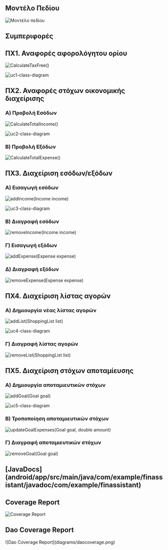 <h2>Μοντέλο Πεδίου</h2>

![Μοντέλο πεδίου](diagrams/class-diagram-new.png)

<h2>Συμπεριφορές</h2>

<h2>ΠΧ1. Αναφορές αφορολόγητου ορίου</h2>

![CalculateTaxFree()](diagrams/Account.CalculateCurrentTaxFree-sequence-diagram.png)

![uc1-class-diagram](diagrams/uc1-class-diagram.png)

<h2>ΠΧ2. Αναφορές στόχων οικονομικής διαχείρισης</h2>

<h3>Α) Προβολή Εσόδων</h3>

![CalculateTotalIncome()](diagrams/Account.CalculateTotalIncome-sequence-diagram.png)

![uc2-class-diagram](diagrams/uc2-class-diagram.png)

<h3>Β) Προβολή Εξόδων</h3>

![CalculateTotalExpense()](diagrams/Account.CalculateTotalExpense-sequense-diagram.png)

<h2>ΠΧ3. Διαχείριση εσόδων/εξόδων</h2>

<h3>A) Εισαγωγή εσόδων</h3>

![addIncome(Income income)](diagrams/Account.addIncome-sequence-diagram.png)

![uc3-class-diagram](diagrams/uc3-class-diagram.png)

<h3>Β) Διαγραφή εσόδων</h3>

![removeIncome(Income income)](diagrams/Account.removeIncome-sequence-diagram.png)

<h3>Γ) Εισαγωγή εξόδων</h3>

![addExpense(Expense expense)](diagrams/Account.addExpense-sequence-diagram.png)

<h3>Δ) Διαγραφή εξόδων</h3>

![removeExpense(Expense expense)](diagrams/Account.removeExpense-sequence-diagram.png)

<h2>ΠΧ4. Διαχείριση λίστας αγορών</h2>

<h3>Α) Δημιουργία νέας λίστας αγορών</h3>

![addList(ShoppingList list)](diagrams/Account.addList-sequence-diagram.png)

![uc4-class-diagram](diagrams/uc4-class-diagram.png)

<h3>Γ) Διαγραφή λίστας αγορών</h3>

![removeList(ShoppingList list)](diagrams/Account.removeList-sequence-diagram.png)

<h2>ΠΧ5. Διαχείριση στόχων αποταμίευσης</h2>

<h3>Α) Δημιουργία αποταμιευτικών στόχων</h3>

![addGoal(Goal goal)](diagrams/Account.addGoal-sequence-diagram.png)

![uc5-class-diagram](diagrams/uc5-class-diagram.png)

<h3>Β) Τροποποίηση αποταμιευτικών στόχων</h3>

![updateGoalExpenses(Goal goal, double amount)](diagrams/Account.updateGoalExpenses-sequence-diagram.png)

<h3>Γ) Διαγραφή αποταμιευτικών στόχων</h3>

![removeGoal(Goal goal)](diagrams/Account.removeGoal-sequence-diagram.png)

<h2>[JavaDocs](android/app/src/main/java/com/example/finassistant/javadoc/com/example/finassistant)</h2>

<h2>Coverage Report</h2>

![Coverage Report](diagrams/coverage_report.png)

<h2>Dao Coverage Report</h2>
![Dao Coverage Report](diagrams/daocoverage.png)